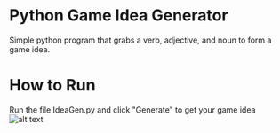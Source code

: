 # Python Game Idea Generator
Simple python program that grabs a verb, adjective, and noun to form a game idea.

# How to Run
Run the file IdeaGen.py and click "Generate" to get your game idea
![alt text](https://github.com/KHodow677/IdeaGenerator/Screenshots/IdeaGenerator.png?raw=true)